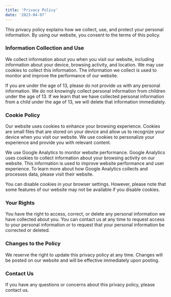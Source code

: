 ```yaml
---
title: 'Privacy Policy'
date: '2023-04-07'
---
```


This privacy policy explains how we collect, use, and protect your personal information. By using our website, you consent to the terms of this policy.

### Information Collection and Use

We collect information about you when you visit our website, including information about your device, browsing activity, and location. We may use cookies to collect this information. The information we collect is used to monitor and improve the performance of our website.

If you are under the age of 13, please do not provide us with any personal information. We do not knowingly collect personal information from children under the age of 13. If we learn that we have collected personal information from a child under the age of 13, we will delete that information immediately.

### Cookie Policy

Our website uses cookies to enhance your browsing experience. Cookies are small files that are stored on your device and allow us to recognize your device when you visit our website. We use cookies to personalize your experience and provide you with relevant content.

We use Google Analytics to monitor website performance. Google Analytics uses cookies to collect information about your browsing activity on our website. This information is used to improve website performance and user experience. To learn more about how Google Analytics collects and processes data, please visit their website.

You can disable cookies in your browser settings. However, please note that some features of our website may not be available if you disable cookies.

### Your Rights

You have the right to access, correct, or delete any personal information we have collected about you. You can contact us at any time to request access to your personal information or to request that your personal information be corrected or deleted.

### Changes to the Policy

We reserve the right to update this privacy policy at any time. Changes will be posted on our website and will be effective immediately upon posting.

### Contact Us

If you have any questions or concerns about this privacy policy, please contact us.
